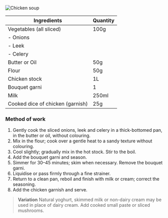 ![Chicken soup](resource:assets/images/stocksoupssauces/chicken_soup.png)

| Ingredients                         | Quantity                     |
|-------------------------------------|------------------------------|
| Vegetables (all sliced)             | 100g                         |
|   - Onions                          |                              |
|   - Leek                            |                              |
|   - Celery                          |                              |
| Butter or Oil                       | 50g                          |
| Flour                               | 50g                          |
| Chicken stock                       | 1L                           |
| Bouquet garni                       | 1                            |
| Milk                                | 250ml                        |
| Cooked dice of chicken (garnish)     | 25g                          |


### **Method of work**
1. Gently cook the sliced onions, leek and celery in
a thick-bottomed pan, in the butter or oil, without
colouring.
2. Mix in the flour; cook over a gentle heat to a
sandy texture without colouring.
3. Cool slightly; gradually mix in the hot stock. Stir to
the boil.
4. Add the bouquet garni and season.
5. Simmer for 30–45 minutes; skim when
necessary. Remove the bouquet garni.
6. Liquidise or pass firmly through a fine strainer.
7. Return to a clean pan, reboil and finish with milk
or cream; correct the seasoning.
8. Add the chicken garnish and serve.

> **Variation**
> Natural yoghurt, skimmed milk or non-dairy cream may be used in place of dairy cream.
> Add cooked small paste or sliced mushrooms.